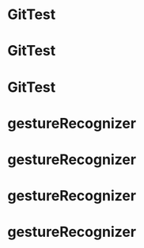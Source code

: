 # GitTest
# GitTest
# GitTest
# gestureRecognizer
# gestureRecognizer
# gestureRecognizer
# gestureRecognizer
